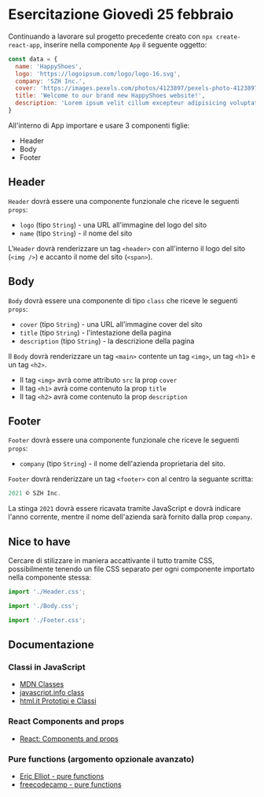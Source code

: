 # Esercitazione Giovedì 25 febbraio

Continuando a lavorare sul progetto precedente creato con `npx create-react-app`, inserire nella componente `App` il seguente oggetto:

```JavaScript
const data = {
  name: 'HappyShoes',
  logo: 'https://logoipsum.com/logo/logo-16.svg',
  company: 'SZH Inc.',
  cover: 'https://images.pexels.com/photos/4123897/pexels-photo-4123897.jpeg?auto=compress&cs=tinysrgb&dpr=2&h=750&w=1260',
  title: 'Welcome to our brand new HappyShoes website!',
  description: 'Lorem ipsum velit cillum excepteur adipisicing voluptate mollit. Laboris deserunt reprehenderit commodo id id minim non voluptate irure pariatur nulla.',
}
```

All'interno di App importare e usare 3 componenti figlie:

* Header
* Body
* Footer

## Header

`Header` dovrà essere una componente funzionale che riceve le seguenti `props`:

* `logo` (tipo `String`) - una URL all'immagine del logo del sito
* `name` (tipo `String`) - il nome del sito

L'`Header` dovrà renderizzare un tag `<header>` con all'interno il logo del sito (`<img />`) e accanto il nome del sito (`<span>`).

## Body

`Body` dovrà essere una componente di tipo `class` che riceve le seguenti `props`:

* `cover` (tipo `String`) - una URL all'immagine cover del sito
* `title` (tipo `String`) - l'intestazione della pagina
* `description` (tipo `String`) - la descrizione della pagina

Il `Body` dovrà renderizzare un tag `<main>` contente un tag `<img>`, un tag `<h1>` e un tag `<h2>`.

* Il tag `<img>` avrà come attributo `src` la prop `cover`
* Il tag `<h1>` avrà come contenuto la prop `title`
* Il tag `<h2>` avrà come contenuto la prop `description`

## Footer

`Footer` dovrà essere una componente funzionale che riceve le seguenti `props`:

* `company` (tipo `String`) - il nome dell'azienda proprietaria del sito.

`Footer` dovrà renderizzare un tag `<footer>` con al centro la seguante scritta:

```JavaScript
2021 © SZH Inc.
```

La stinga `2021` dovrà essere ricavata tramite JavaScript e dovrà indicare l'anno corrente, mentre il nome dell'azienda sarà fornito dalla prop `company`.

## Nice to have

Cercare di stilizzare in maniera accattivante il tutto tramite CSS, possibilmente tenendo un file CSS separato per ogni componente importato nella componente stessa:

```JavaScript
import './Header.css';
```

```JavaScript
import './Body.css';
```

```JavaScript
import './Footer.css';
```

## Documentazione

### Classi in JavaScript

* [MDN Classes](https://developer.mozilla.org/it/docs/Web/JavaScript/Reference/Classes)
* [javascript.info class](https://javascript.info/class)
* [html.it Prototipi e Classi](https://www.html.it/pag/55411/prototipi-e-classi/)

### React Components and props

* [React: Components and props](https://reactjs.org/docs/components-and-props.html)

### Pure functions (argomento opzionale avanzato)

* [Eric Elliot - pure functions](https://medium.com/javascript-scene/master-the-javascript-interview-what-is-a-pure-function-d1c076bec976)
* [freecodecamp - pure functions](https://www.freecodecamp.org/news/what-is-a-pure-function-in-javascript-acb887375dfe/)
